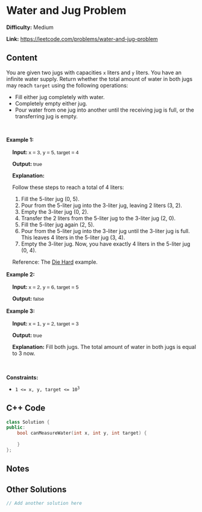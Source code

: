 # Water and Jug Problem

**Difficulty:** Medium

**Link:** https://leetcode.com/problems/water-and-jug-problem

## Content

<p>You are given two jugs with capacities <code>x</code> liters and <code>y</code> liters. You have an infinite water supply. Return whether the total amount of water in both jugs may reach <code>target</code> using the following operations:</p>

<ul>
	<li>Fill either jug completely with water.</li>
	<li>Completely empty either jug.</li>
	<li>Pour water from one jug into another until the receiving jug is full, or the transferring jug is empty.</li>
</ul>

<p>&nbsp;</p>
<p><strong class="example">Example 1: </strong></p>

<div class="example-block" style="border-color: var(--border-tertiary); border-left-width: 2px; color: var(--text-secondary); font-size: .875rem; margin-bottom: 1rem; margin-top: 1rem; overflow: visible; padding-left: 1rem;">
<p><strong>Input: </strong> <span class="example-io" style="font-family: Menlo,sans-serif; font-size: 0.85rem;"> x = 3, y = 5, target = 4 </span></p>

<p><strong>Output: </strong> <span class="example-io" style="font-family: Menlo,sans-serif; font-size: 0.85rem;"> true </span></p>

<p><strong>Explanation:</strong></p>

<p>Follow these steps to reach a total of 4 liters:</p>

<ol>
	<li>Fill the 5-liter jug (0, 5).</li>
	<li>Pour from the 5-liter jug into the 3-liter jug, leaving 2 liters (3, 2).</li>
	<li>Empty the 3-liter jug (0, 2).</li>
	<li>Transfer the 2 liters from the 5-liter jug to the 3-liter jug (2, 0).</li>
	<li>Fill the 5-liter jug again (2, 5).</li>
	<li>Pour from the 5-liter jug into the 3-liter jug until the 3-liter jug is full. This leaves 4 liters in the 5-liter jug (3, 4).</li>
	<li>Empty the 3-liter jug. Now, you have exactly 4 liters in the 5-liter jug (0, 4).</li>
</ol>

<p>Reference: The <a href="https://www.youtube.com/watch?v=BVtQNK_ZUJg&amp;ab_channel=notnek01" target="_blank">Die Hard</a> example.</p>
</div>

<p><strong class="example">Example 2: </strong></p>

<div class="example-block" style="border-color: var(--border-tertiary); border-left-width: 2px; color: var(--text-secondary); font-size: .875rem; margin-bottom: 1rem; margin-top: 1rem; overflow: visible; padding-left: 1rem;">
<p><strong>Input: </strong> <span class="example-io" style="font-family: Menlo,sans-serif; font-size: 0.85rem;"> x = 2, y = 6, target = 5 </span></p>

<p><strong>Output: </strong> <span class="example-io" style="font-family: Menlo,sans-serif; font-size: 0.85rem;"> false </span></p>
</div>

<p><strong class="example">Example 3: </strong></p>

<div class="example-block" style="border-color: var(--border-tertiary); border-left-width: 2px; color: var(--text-secondary); font-size: .875rem; margin-bottom: 1rem; margin-top: 1rem; overflow: visible; padding-left: 1rem;">
<p><strong>Input: </strong> <span class="example-io" style="font-family: Menlo,sans-serif; font-size: 0.85rem;"> x = 1, y = 2, target = 3 </span></p>

<p><strong>Output: </strong> <span class="example-io" style="font-family: Menlo,sans-serif; font-size: 0.85rem;"> true </span></p>

<p><strong>Explanation:</strong> Fill both jugs. The total amount of water in both jugs is equal to 3 now.</p>
</div>

<p>&nbsp;</p>
<p><strong>Constraints:</strong></p>

<ul>
	<li><code>1 &lt;= x, y, target&nbsp;&lt;= 10<sup>3</sup></code></li>
</ul>


## C++ Code

```cpp
class Solution {
public:
    bool canMeasureWater(int x, int y, int target) {
        
    }
};
```
## Notes

<!--
Add your notes here.

-->
## Other Solutions

```cpp
// Add another solution here
```
